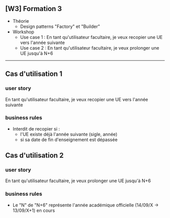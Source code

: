 ## [W3] Formation 3

- Théorie
    - Design patterns "Factory" et "Builder"
- Workshop
    - Use case 1 : En tant qu'utilisateur facultaire, je veux recopier une UE vers l'année suivante
    - Use case 2 : En tant qu'utilisateur facultaire, je veux prolonger une UE jusqu'à N+6

-------------------------------

## Cas d'utilisation 1
### user story
En tant qu'utilisateur facultaire, je veux recopier une UE vers l'année suivante

### business rules
- Interdit de recopier si : 
    - l'UE existe déjà l'année suivante (sigle, année)
    - si sa date de fin d'enseignement est dépassée


## Cas d'utilisation 2
### user story
En tant qu'utilisateur facultaire, je veux prolonger une UE jusqu'à N+6

### business rules
- Le "N" de "N+6" représente l'année académique officielle (14/09/X -> 13/09/X+1) en cours

